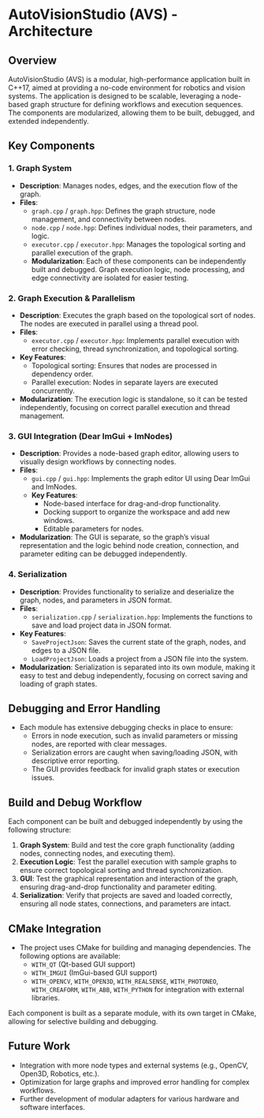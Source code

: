 
# AutoVisionStudio (AVS) - Architecture

## Overview

AutoVisionStudio (AVS) is a modular, high-performance application built in C++17, aimed at providing a no-code environment for robotics and vision systems. The application is designed to be scalable, leveraging a node-based graph structure for defining workflows and execution sequences. The components are modularized, allowing them to be built, debugged, and extended independently.

## Key Components

### 1. **Graph System**
   - **Description**: Manages nodes, edges, and the execution flow of the graph.
   - **Files**:
     - `graph.cpp` / `graph.hpp`: Defines the graph structure, node management, and connectivity between nodes.
     - `node.cpp` / `node.hpp`: Defines individual nodes, their parameters, and logic.
     - `executor.cpp` / `executor.hpp`: Manages the topological sorting and parallel execution of the graph.
     - **Modularization**: Each of these components can be independently built and debugged. Graph execution logic, node processing, and edge connectivity are isolated for easier testing.

### 2. **Graph Execution & Parallelism**
   - **Description**: Executes the graph based on the topological sort of nodes. The nodes are executed in parallel using a thread pool.
   - **Files**:
     - `executor.cpp` / `executor.hpp`: Implements parallel execution with error checking, thread synchronization, and topological sorting.
   - **Key Features**:
     - Topological sorting: Ensures that nodes are processed in dependency order.
     - Parallel execution: Nodes in separate layers are executed concurrently.
   - **Modularization**: The execution logic is standalone, so it can be tested independently, focusing on correct parallel execution and thread management.

### 3. **GUI Integration (Dear ImGui + ImNodes)**
   - **Description**: Provides a node-based graph editor, allowing users to visually design workflows by connecting nodes.
   - **Files**:
     - `gui.cpp` / `gui.hpp`: Implements the graph editor UI using Dear ImGui and ImNodes.
     - **Key Features**:
       - Node-based interface for drag-and-drop functionality.
       - Docking support to organize the workspace and add new windows.
       - Editable parameters for nodes.
   - **Modularization**: The GUI is separate, so the graph’s visual representation and the logic behind node creation, connection, and parameter editing can be debugged independently.

### 4. **Serialization**
   - **Description**: Provides functionality to serialize and deserialize the graph, nodes, and parameters in JSON format.
   - **Files**:
     - `serialization.cpp` / `serialization.hpp`: Implements the functions to save and load project data in JSON format.
   - **Key Features**:
     - `SaveProjectJson`: Saves the current state of the graph, nodes, and edges to a JSON file.
     - `LoadProjectJson`: Loads a project from a JSON file into the system.
   - **Modularization**: Serialization is separated into its own module, making it easy to test and debug independently, focusing on correct saving and loading of graph states.

## Debugging and Error Handling
   - Each module has extensive debugging checks in place to ensure:
     - Errors in node execution, such as invalid parameters or missing nodes, are reported with clear messages.
     - Serialization errors are caught when saving/loading JSON, with descriptive error reporting.
     - The GUI provides feedback for invalid graph states or execution issues.

## Build and Debug Workflow

Each component can be built and debugged independently by using the following structure:

1. **Graph System**: Build and test the core graph functionality (adding nodes, connecting nodes, and executing them).
2. **Execution Logic**: Test the parallel execution with sample graphs to ensure correct topological sorting and thread synchronization.
3. **GUI**: Test the graphical representation and interaction of the graph, ensuring drag-and-drop functionality and parameter editing.
4. **Serialization**: Verify that projects are saved and loaded correctly, ensuring all node states, connections, and parameters are intact.

## CMake Integration
   - The project uses CMake for building and managing dependencies. The following options are available:
     - `WITH_QT` (Qt-based GUI support)
     - `WITH_IMGUI` (ImGui-based GUI support)
     - `WITH_OPENCV`, `WITH_OPEN3D`, `WITH_REALSENSE`, `WITH_PHOTONEO`, `WITH_CREAFORM`, `WITH_ABB`, `WITH_PYTHON` for integration with external libraries.

Each component is built as a separate module, with its own target in CMake, allowing for selective building and debugging.

## Future Work
   - Integration with more node types and external systems (e.g., OpenCV, Open3D, Robotics, etc.).
   - Optimization for large graphs and improved error handling for complex workflows.
   - Further development of modular adapters for various hardware and software interfaces.

